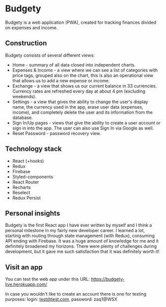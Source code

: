 # Budgety
Budgety is a web application (PWA), created for tracking finances divided on expenses and income. 
## Construction
Budgety consists of several different views:
* Home - summary of all data closed into independent charts.
* Expenses & Income - a view where we can see a list of categories with price tags, grouped also on the chart, this is also an operational view that allows us to add a new expense or income.
* Exchange - a view that shows us our current balance in 33 currencies. Currency rates are refreshed every day at about 4 pm (excluding weekends).
* Settings - a view that gives the ability to change the user's display name, the currency used in the app, erase user data (expenses, income), and completely delete the user and its information from the database.
* Sign In/Up pages -  views that give the ability to create a user account or sign in into the app. The user can also use Sign In via Google as well.
* Reset Password - password recovery view.
## Technology stack
* React (+hooks)
* Redux
* Firebase
* Styled-components
* React Router
* Recharts
* Reselect
* Redux Persist
## Personal insights
Budgety is the first React app I have ever written by myself and I think a personal milestone in my fairly new developer career. I learned a lot, starting with routing through state management (with Redux), consuming API ending with Firebase. It was a huge amount of knowledge for me and it definitely broadened my horizons. There were plenty of challenges during development, but it gave me such satisfaction that it was definitely worth it!
## Visit an app
You can test the web app under this URL: https://budgety-live.herokuapp.com/

In case you wouldn't like to create an account there is one for testing purposes:   login: test@test.com, password: zaq1@WSX
